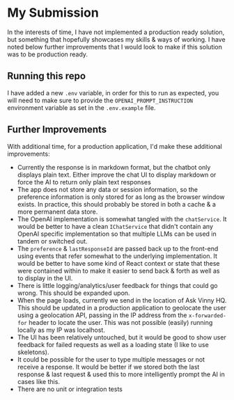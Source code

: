 # My Submission

In the interests of time, I have not implemented a production ready solution, but something that hopefully showcases my skills & ways of working. I have noted below further improvements that I would look to make if this solution was to be production ready.

## Running this repo

I have added a new `.env` variable, in order for this to run as expected, you will need to make sure to provide the `OPENAI_PROMPT_INSTRUCTION` environment variable as set in the `.env.example` file.

## Further Improvements

With additional time, for a production application, I'd make these additional improvements:

- Currently the response is in markdown format, but the chatbot only displays plain text. Either improve the chat UI to display markdown or force the AI to return only plain text responses
- The app does not store any data or session information, so the preference information is only stored for as long as the browser window exists. In practice, this should probably be stored in both a cache & a more permanent data store.
- The OpenAI implementation is somewhat tangled with the `chatService`. It would be better to have a clean `IChatService` that didn't contain any OpenAI specific implementation so that multiple LLMs can be used in tandem or switched out.
- The `preference` & `lastResponseId` are passed back up to the front-end using events that refer somewhat to the underlying implementation. It would be better to have some kind of React context or state that these were contained within to make it easier to send back & forth as well as to display in the UI.
- There is little logging/analytics/user feedback for things that could go wrong. This should be expanded upon.
- When the page loads, currently we send in the location of Ask Vinny HQ. This should be updated in a production application to geolocate the user using a geolocation API, passing in the IP address from the `x-forwarded-for` header to locate the user. This was not possible (easily) running locally as my IP was localhost.
- The UI has been relatively untouched, but it would be good to show user feedback for failed requests as well as a loading state (I like to use skeletons).
- It could be possible for the user to type multiple messages or not receive a response. It would be better if we stored both the last response & last request & used this to more intelligently prompt the AI in cases like this.
- There are no unit or integration tests
